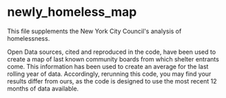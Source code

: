 # newly_homeless_map

This file supplements the New York City Council's analysis of homelessness. 

Open Data sources, cited and reproduced in the code, have been used to create a map of last known community boards from which
shelter entrants come. This information has been used to create an average for the last rolling year of data.  Accordingly,
rerunning this code, you may find your results differ from ours, as the code is designed to use the most recent 12 months of
data available.
